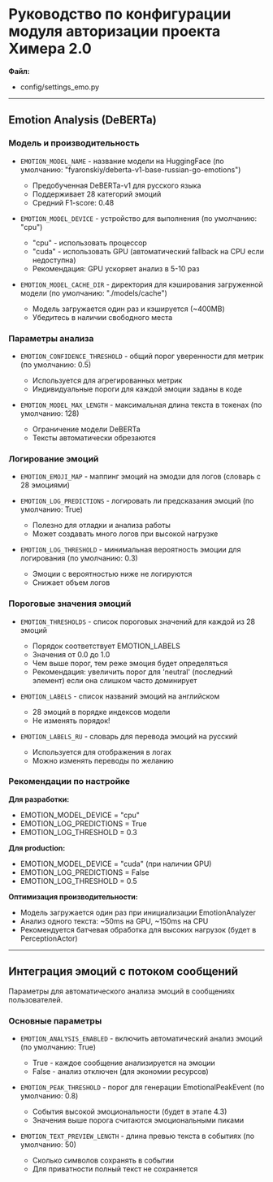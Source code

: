 # Руководство по конфигурации модуля авторизации проекта Химера 2.0

**Файл:** 
- config/settings_emo.py

---

## Emotion Analysis (DeBERTa)

### Модель и производительность
- `EMOTION_MODEL_NAME` - название модели на HuggingFace (по умолчанию: "fyaronskiy/deberta-v1-base-russian-go-emotions")
  - Предобученная DeBERTa-v1 для русского языка
  - Поддерживает 28 категорий эмоций
  - Средний F1-score: 0.48

- `EMOTION_MODEL_DEVICE` - устройство для выполнения (по умолчанию: "cpu")
  - "cpu" - использовать процессор
  - "cuda" - использовать GPU (автоматический fallback на CPU если недоступна)
  - Рекомендация: GPU ускоряет анализ в 5-10 раз

- `EMOTION_MODEL_CACHE_DIR` - директория для кэширования загруженной модели (по умолчанию: "./models/cache")
  - Модель загружается один раз и кэшируется (~400MB)
  - Убедитесь в наличии свободного места

### Параметры анализа
- `EMOTION_CONFIDENCE_THRESHOLD` - общий порог уверенности для метрик (по умолчанию: 0.5)
  - Используется для агрегированных метрик
  - Индивидуальные пороги для каждой эмоции заданы в коде

- `EMOTION_MODEL_MAX_LENGTH` - максимальная длина текста в токенах (по умолчанию: 128)
  - Ограничение модели DeBERTa
  - Тексты автоматически обрезаются

### Логирование эмоций
- `EMOTION_EMOJI_MAP` - маппинг эмоций на эмодзи для логов (словарь с 28 эмоциями)
- `EMOTION_LOG_PREDICTIONS` - логировать ли предсказания эмоций (по умолчанию: True)
  - Полезно для отладки и анализа работы
  - Может создавать много логов при высокой нагрузке

- `EMOTION_LOG_THRESHOLD` - минимальная вероятность эмоции для логирования (по умолчанию: 0.3)
  - Эмоции с вероятностью ниже не логируются
  - Снижает объем логов
  
### Пороговые значения эмоций
- `EMOTION_THRESHOLDS` - список пороговых значений для каждой из 28 эмоций
  - Порядок соответствует EMOTION_LABELS
  - Значения от 0.0 до 1.0
  - Чем выше порог, тем реже эмоция будет определяться
  - Рекомендация: увеличить порог для 'neutral' (последний элемент) если она слишком часто доминирует

- `EMOTION_LABELS` - список названий эмоций на английском
  - 28 эмоций в порядке индексов модели
  - Не изменять порядок!

- `EMOTION_LABELS_RU` - словарь для перевода эмоций на русский
  - Используется для отображения в логах
  - Можно изменять переводы по желанию
  
### Рекомендации по настройке

**Для разработки:**
- EMOTION_MODEL_DEVICE = "cpu"
- EMOTION_LOG_PREDICTIONS = True
- EMOTION_LOG_THRESHOLD = 0.3

**Для production:**
- EMOTION_MODEL_DEVICE = "cuda" (при наличии GPU)
- EMOTION_LOG_PREDICTIONS = False
- EMOTION_LOG_THRESHOLD = 0.5

**Оптимизация производительности:**
- Модель загружается один раз при инициализации EmotionAnalyzer
- Анализ одного текста: ~50ms на GPU, ~150ms на CPU
- Рекомендуется батчевая обработка для высоких нагрузок (будет в PerceptionActor)

---

## Интеграция эмоций с потоком сообщений

Параметры для автоматического анализа эмоций в сообщениях пользователей.

### Основные параметры
- `EMOTION_ANALYSIS_ENABLED` - включить автоматический анализ эмоций (по умолчанию: True)
  - True - каждое сообщение анализируется на эмоции
  - False - анализ отключен (для экономии ресурсов)

- `EMOTION_PEAK_THRESHOLD` - порог для генерации EmotionalPeakEvent (по умолчанию: 0.8)
  - События высокой эмоциональности (будет в этапе 4.3)
  - Значения выше порога считаются эмоциональными пиками

- `EMOTION_TEXT_PREVIEW_LENGTH` - длина превью текста в событиях (по умолчанию: 50)
  - Сколько символов сохранять в событии
  - Для приватности полный текст не сохраняется
  
